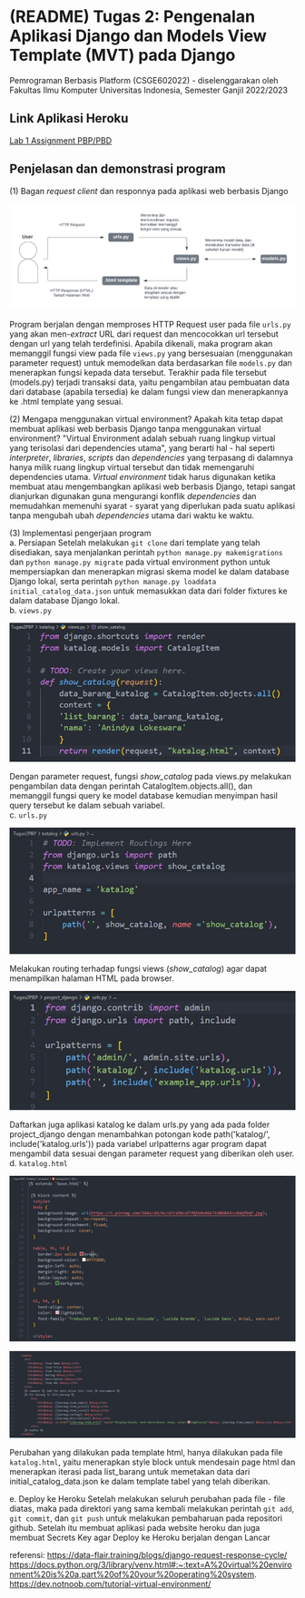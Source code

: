 # (README) Tugas 2: Pengenalan Aplikasi Django dan Models View Template (MVT) pada Django

Pemrograman Berbasis Platform (CSGE602022) - diselenggarakan oleh Fakultas Ilmu Komputer Universitas Indonesia, Semester Ganjil 2022/2023

## Link Aplikasi Heroku
[Lab 1 Assignment PBP/PBD](http://lokeswara-pbp-tugas2.herokuapp.com/katalog/)


## Penjelasan dan demonstrasi program
(1) Bagan _request client_ dan responnya pada aplikasi web berbasis Django 

![](baganPBP-rev.png)

Program berjalan dengan memproses HTTP Request user pada file ```urls.py``` yang akan men-_extract_ URL dari request dan mencocokkan url tersebut dengan url yang telah terdefinisi. Apabila dikenali, maka program akan memanggil fungsi view pada file ```views.py``` yang bersesuaian (menggunakan parameter request) untuk memodelkan data berdasarkan file ```models.py``` dan menerapkan fungsi kepada data tersebut. Terakhir pada file tersebut (models.py) terjadi transaksi data, yaitu pengambilan atau pembuatan data dari database (apabila tersedia) ke dalam fungsi view dan menerapkannya ke .html template yang sesuai.
 
(2) Mengapa menggunakan virtual environment? Apakah kita tetap dapat membuat aplikasi web berbasis Django tanpa menggunakan virtual environment?
"Virtual Environment adalah sebuah ruang lingkup virtual yang terisolasi dari dependencies utama", yang berarti hal - hal seperti _interpreter_, _libraries_, _scripts_ dan _dependencies_ yang terpasang di dalamnya hanya milik ruang lingkup virtual tersebut dan tidak memengaruhi dependencies utama. _Virtual environment_ tidak harus digunakan ketika membuat atau mengembangkan aplikasi web berbasis Django, tetapi sangat dianjurkan digunakan guna mengurangi konflik _dependencies_ dan memudahkan memenuhi syarat - syarat yang diperlukan pada suatu aplikasi tanpa mengubah ubah _dependencies_ utama dari waktu ke waktu.
  
(3) Implementasi pengerjaan program <br>
a. Persiapan 
Setelah melakukan ```git clone``` dari template yang telah disediakan, saya menjalankan perintah ```python manage.py makemigrations``` dan ```python manage.py migrate``` pada virtual environment python untuk mempersiapkan dan menerapkan migrasi skema model ke dalam database Django lokal, serta perintah ```python manage.py loaddata initial_catalog_data.json``` untuk memasukkan data dari folder fixtures ke dalam database Django lokal. <br>
b. ```views.py```

![](bagianViews.jpg)

Dengan parameter request, fungsi _show_catalog_ pada views.py melakukan pengambilan data dengan perintah CatalogItem.objects.all(), dan memanggil fungsi query ke model database kemudian menyimpan hasil query tersebut ke dalam sebuah variabel. <br>
c. ```urls.py```

![](bagianUrlsSatu.jpg)

Melakukan routing terhadap fungsi views (_show_catalog_) agar dapat menampilkan halaman HTML pada browser. 

![](bagianUrlsDua.jpg)

Daftarkan juga aplikasi katalog ke dalam urls.py yang ada pada folder project_django dengan menambahkan potongan kode path('katalog/', include('katalog.urls')) pada variabel urlpatterns agar program dapat mengambil data sesuai dengan parameter request yang diberikan oleh user. <br>
d. ```katalog.html```

![](bagianTemplateSatu.jpg)

![](bagianTemplateDua.jpg)

Perubahan yang dilakukan pada template html, hanya dilakukan pada file ```katalog.html```, yaitu menerapkan style block untuk mendesain page html dan menerapkan iterasi pada list_barang untuk memetakan data dari initial_catalog_data.json ke dalam template tabel yang telah diberikan. <br>

e. Deploy ke Heroku
Setelah melakukan seluruh perubahan pada file - file diatas, maka pada direktori yang sama kembali melakukan perintah ```git add```, ```git commit```, dan ```git push``` untuk melakukan pembaharuan pada repositori github. Setelah itu membuat aplikasi pada website heroku dan juga membuat Secrets Key agar Deploy ke Heroku berjalan dengan Lancar

referensi:
https://data-flair.training/blogs/django-request-response-cycle/
https://docs.python.org/3/library/venv.html#:~:text=A%20virtual%20environment%20is%20a,part%20of%20your%20operating%20system.
https://dev.notnoob.com/tutorial-virtual-environment/
